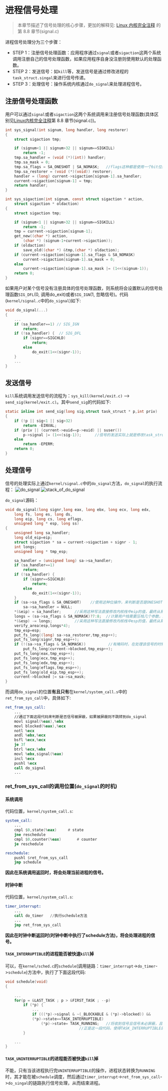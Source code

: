 # 进程信号处理
> 本章节描述了信号处理的核心步骤，更加的解释见: [Linux 内核完全注释](https://github.com/lcdzhao/operating_system/tree/master/linux-0.1.1-labs/linux_0.1.1_%E6%B3%A8%E9%87%8A) 的第 8.8 章节(signal.c)

进程信号处理分为三个步骤： 
- STEP 1：注册信号处理函数：应用程序通过`signal`或者`sigaction`这两个系统调用注册自己的信号处理函数，如果应用程序自身没注册则使用默认的处理函数。
- STEP 2：发送信号：如`kill`等，发送信号是通过修改进程的`task_struct.singal`来进行信号传递。
- STEP 3：处理信号：操作系统内核通过`do_signal`来处理进程信号。

## 注册信号处理函数
用户可以通过`signal`或者`sigaction`这两个系统调用来注册信号处理函数(具体区别见[Linux内核完全注释](https://github.com/lcdzhao/operating_system/tree/master/linux-0.1.1-labs/linux_0.1.1_%E6%B3%A8%E9%87%8A)第 8.8 章节(signal.c))。
```C
int sys_signal(int signum, long handler, long restorer)
{
	struct sigaction tmp;

	if (signum<1 || signum>32 || signum==SIGKILL)
		return -1;
	tmp.sa_handler = (void (*)(int)) handler;
	tmp.sa_mask = 0;
	tmp.sa_flags = SA_ONESHOT | SA_NOMASK;   //flags这种都是使用一个bit位来表示一个功能，极致地节省内存空间
	tmp.sa_restorer = (void (*)(void)) restorer;
	handler = (long) current->sigaction[signum-1].sa_handler;
	current->sigaction[signum-1] = tmp;
	return handler;
}

int sys_sigaction(int signum, const struct sigaction * action,
	struct sigaction * oldaction)
{
	struct sigaction tmp;

	if (signum<1 || signum>32 || signum==SIGKILL)
		return -1;
	tmp = current->sigaction[signum-1];
	get_new((char *) action,
		(char *) (signum-1+current->sigaction));
	if (oldaction)
		save_old((char *) &tmp,(char *) oldaction);
	if (current->sigaction[signum-1].sa_flags & SA_NOMASK)
		current->sigaction[signum-1].sa_mask = 0;
	else
		current->sigaction[signum-1].sa_mask |= (1<<(signum-1));
	return 0;
}
```

如果用户对某个信号没有注册具体的信号处理函数，则系统将会设置默认的信号处理函数`SIG_DFL`(0, 调用do_exit)或者`SIG_IGN`(1, 忽略信号)。代码(`kernel/signal.c`中的`do_signal`)如下:
```C
void do_signal(...)
{
	...
	if (sa_handler==1) // SIG_IGN
		return;
	if (!sa_handler) {  // SIG_DFL
		if (signr==SIGCHLD)
			return;
		else
			do_exit(1<<(signr-1));
	}
	...
}
```
## 发送信号
`kill`系统调用发送信号的流程为：`sys_kill(kernel/exit.c)` ——> `send_sig(kernel/exit.c)`。其中`send_sig`的代码如下:
```C
static inline int send_sig(long sig,struct task_struct * p,int priv)
{
	if (!p || sig<1 || sig>32)
		return -EINVAL;
	if (priv || (current->euid==p->euid) || suser())
		p->signal |= (1<<(sig-1));      //信号的发送实际上就是修改task_struct的signal字段
	else
		return -EPERM;
	return 0;
}
```
## 处理信号
信号的处理实际上通过`kernel/signal.c`中的`do_signal`方法，`do_signal`的执行流程：
 ![do_signal](README.assets/do_signal.png)
 ![stack_of_do_signal](README.assets/stack_of_do_signal.png)
 
`do_signal`源码：
```C
void do_signal(long signr,long eax, long ebx, long ecx, long edx,
	long fs, long es, long ds,
	long eip, long cs, long eflags,
	unsigned long * esp, long ss)
{
	unsigned long sa_handler;
	long old_eip=eip;
	struct sigaction * sa = current->sigaction + signr - 1;
	int longs;
	unsigned long * tmp_esp;

	sa_handler = (unsigned long) sa->sa_handler;
	if (sa_handler==1)
		return;
	if (!sa_handler) {
		if (signr==SIGCHLD)
			return;
		else
			do_exit(1<<(signr-1));
	}
	if (sa->sa_flags & SA_ONESHOT)    //使用这种位操作，来判断是否是ONESHOT
		sa->sa_handler = NULL;
	*(&eip) = sa_handler;  	   //采用这种写法直接修改内核栈中eip的值，最终从系统调用恢复时代码直接跳转到该位置
	longs = (sa->sa_flags & SA_NOMASK)?7:8;  //计算用户栈需要压栈几个参数，压栈的参数对应下面put_fs_long这几个
	*(&esp) -= longs;          //采用这种写法直接修改内核栈中esp的值，最终从系统调用恢复时用户栈直接跳转到该位置
	verify_area(esp,longs*4);
	tmp_esp=esp;             
	put_fs_long((long) sa->sa_restorer,tmp_esp++);
	put_fs_long(signr,tmp_esp++);
	if (!(sa->sa_flags & SA_NOMASK))          //有掩码时，在处理该信号的时候暂时阻塞其他信号
		put_fs_long(current->blocked,tmp_esp++);
	put_fs_long(eax,tmp_esp++);
	put_fs_long(ecx,tmp_esp++);
	put_fs_long(edx,tmp_esp++);
	put_fs_long(eflags,tmp_esp++);
	put_fs_long(old_eip,tmp_esp++);
	current->blocked |= sa->sa_mask;
}
```

而调用`do_signal`的位置**有且只有**在`kernel/system_call.s`中的`ret_from_sys_call`中，具体如下:
```asm
ret_from_sys_call:
	...
	//通过下面这段代码来判断是否信号被屏蔽，如果被屏蔽则不跳转到do_signal
	movl signal(%eax),%ebx
	movl blocked(%eax),%ecx
	notl %ecx
	andl %ebx,%ecx
	bsfl %ecx,%ecx
	je 3f
	btrl %ecx,%ebx
	movl %ebx,signal(%eax)
	incl %ecx
	pushl %ecx
	call do_signal
  	...
```


 
### ret_from_sys_call的调用位置(`do_signal`的时机)
#### 系统调用
代码位置，`kernel/system_call.s`:
```asm
system_call:
	...
	cmpl $0,state(%eax)		# state
	jne reschedule
	cmpl $0,counter(%eax)		# counter
	je reschedule

reschedule:
	pushl $ret_from_sys_call
	jmp schedule
```
**因此在系统调用返回时，将会处理当前进程的信号。**
####  时钟中断
代码位置，`kernel/system_call.s`:
```asm
timer_interrupt:
	...
	call do_timer	//执行schedule方法
	...
	jmp ret_from_sys_call
```
**因此在时钟中断返回时(时钟中断中执行了schedule方法)，将会处理进程的信号。**
#### `TASK_INTERRUPTIBLE`的进程能否被快速`kill`掉
可以，在`kernel/sched.c`的`schedule`(调用链路：`timer_interrupt`->`do_timer`->`schedule`)方法中，执行了下面这段代码:
```C
void schedule(void)
{
	
	...
	for(p = &LAST_TASK ; p > &FIRST_TASK ; --p)
		if (*p) {
			...
			if (((*p)->signal & ~(_BLOCKABLE & (*p)->blocked)) &&
			(*p)->state==TASK_INTERRUPTIBLE)
				(*p)->state= TASK_RUNNING;   //将收到信号且信号未必屏蔽，且state为TASK_INTERRUPTIBLE的进程state改为TASK_RUNNING
 							     //正是这一段代码，使得TASK_INTERRUPTIBLE的进程也可以快速响应信号
		}

	...
}
```
#### `TASK_UNINTERRUPTIBLE`的进程能否被快速`kill`掉
不能，只有当该进程执行完`UNINTERRUPTIBLE`的操作，进程状态转换为`RUNNING`时，其才能在被`schedule`调度，然后通过`timer_interrupt`->`ret_from_sys_call`->`do_singal`的链路执行信号处理，从而结束进程。
